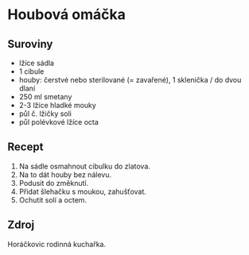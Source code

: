 # Houbová omáčka

## Suroviny

 * lžíce sádla
 * 1 cibule
 * houby: čerstvé nebo sterilované (= zavařené), 1 sklenička / do dvou dlaní
 * 250 ml smetany
 * 2-3 lžíce hladké mouky
 * půl č. lžičky soli
 * půl polévkové lžíce octa

## Recept

 1. Na sádle osmahnout cibulku do zlatova.
 2. Na to dát houby bez nálevu.
 3. Podusit do změknutí.
 4. Přidat šlehačku s moukou, zahušťovat.
 5. Ochutit solí a octem.

## Zdroj

Horáčkovic rodinná kuchařka.
